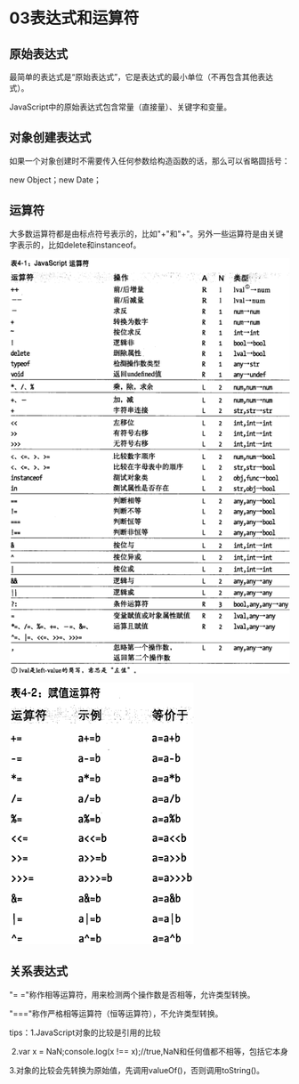 # 03表达式和运算符

## 原始表达式

最简单的表达式是“原始表达式”，它是表达式的最小单位（不再包含其他表达式）。

JavaScript中的原始表达式包含常量（直接量）、关键字和变量。

## 对象创建表达式

如果一个对象创建时不需要传入任何参数给构造函数的话，那么可以省略圆括号：

new Object；new Date；

## 运算符

大多数运算符都是由标点符号表示的，比如"+"和"+"。另外一些运算符是由关键字表示的，比如delete和instanceof。

![image-20230226151249800](assets/image-20230226151249800.png)

![image-20230226154659490](assets/image-20230226154659490.png)

## 关系表达式

"= ="称作相等运算符，用来检测两个操作数是否相等，允许类型转换。

"==="称作严格相等运算符（恒等运算符），不允许类型转换。

tips：1.JavaScript对象的比较是引用的比较

​           2.var x = NaN;console.log(x !== x);//true,NaN和任何值都不相等，包括它本身

​           3.对象的比较会先转换为原始值，先调用valueOf()，否则调用toString()。